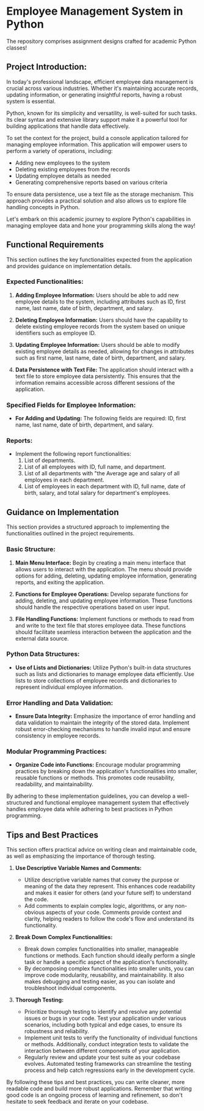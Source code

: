 # Employee Management System in Python
The repository comprises assignment designs crafted for academic Python classes! 

## Project Introduction:

In today's professional landscape, efficient employee data management is crucial across various industries. Whether it's maintaining accurate records, updating information, or generating insightful reports, having a robust system is essential.

Python, known for its simplicity and versatility, is well-suited for such tasks. Its clear syntax and extensive library support make it a powerful tool for building applications that handle data effectively.

To set the context for the project, build a console application tailored for managing employee information. This application will empower users to perform a variety of operations, including:

- Adding new employees to the system
- Deleting existing employees from the records
- Updating employee details as needed
- Generating comprehensive reports based on various criteria

To ensure data persistence, use a text file as the storage mechanism. This approach provides a practical solution and also allows us to explore file handling concepts in Python.

Let's embark on this academic journey to explore Python's capabilities in managing employee data and hone your programming skills along the way!

## Functional Requirements

This section outlines the key functionalities expected from the application and provides guidance on implementation details.

### Expected Functionalities:
1. **Adding Employee Information:** Users should be able to add new employee details to the system, including attributes such as ID, first name, last name, date of birth, department, and salary.

2. **Deleting Employee Information:** Users should have the capability to delete existing employee records from the system based on unique identifiers such as employee ID.

3. **Updating Employee Information:** Users should be able to modify existing employee details as needed, allowing for changes in attributes such as first name, last name, date of birth, department, and salary.

4. **Data Persistence with Text File:** The application should interact with a text file to store employee data persistently. This ensures that the information remains accessible across different sessions of the application.

### Specified Fields for Employee Information:
- **For Adding and Updating:** The following fields are required: ID, first name, last name, date of birth, department, and salary.

### Reports:
- Implement the following report functionalities:
    1. List of departments.
    2. List of all employees with ID, full name, and department.
    3. List of all departments with "the Average age and salary of all employees in each department.
    4. List of employees in each department with ID, full name, date of birth, salary, and total salary for department's employees.


## Guidance on Implementation

This section provides a structured approach to implementing the functionalities outlined in the project requirements.

### Basic Structure:
1. **Main Menu Interface:** Begin by creating a main menu interface that allows users to interact with the application. The menu should provide options for adding, deleting, updating employee information, generating reports, and exiting the application.

2. **Functions for Employee Operations:** Develop separate functions for adding, deleting, and updating employee information. These functions should handle the respective operations based on user input.

3. **File Handling Functions:** Implement functions or methods to read from and write to the text file that stores employee data. These functions should facilitate seamless interaction between the application and the external data source.

### Python Data Structures:
- **Use of Lists and Dictionaries:** Utilize Python's built-in data structures such as lists and dictionaries to manage employee data efficiently. Use lists to store collections of employee records and dictionaries to represent individual employee information.

### Error Handling and Data Validation:
- **Ensure Data Integrity:** Emphasize the importance of error handling and data validation to maintain the integrity of the stored data. Implement robust error-checking mechanisms to handle invalid input and ensure consistency in employee records.

### Modular Programming Practices:
- **Organize Code into Functions:** Encourage modular programming practices by breaking down the application's functionalities into smaller, reusable functions or methods. This promotes code reusability, readability, and maintainability.

By adhering to these implementation guidelines, you can develop a well-structured and functional employee management system that effectively handles employee data while adhering to best practices in Python programming.

## Tips and Best Practices

This section offers practical advice on writing clean and maintainable code, as well as emphasizing the importance of thorough testing.

1. **Use Descriptive Variable Names and Comments:**
   - Utilize descriptive variable names that convey the purpose or meaning of the data they represent. This enhances code readability and makes it easier for others (and your future self) to understand the code.
   - Add comments to explain complex logic, algorithms, or any non-obvious aspects of your code. Comments provide context and clarity, helping readers to follow the code's flow and understand its functionality.

2. **Break Down Complex Functionalities:**
   - Break down complex functionalities into smaller, manageable functions or methods. Each function should ideally perform a single task or handle a specific aspect of the application's functionality.
   - By decomposing complex functionalities into smaller units, you can improve code modularity, reusability, and maintainability. It also makes debugging and testing easier, as you can isolate and troubleshoot individual components.

3. **Thorough Testing:**
   - Prioritize thorough testing to identify and resolve any potential issues or bugs in your code. Test your application under various scenarios, including both typical and edge cases, to ensure its robustness and reliability.
   - Implement unit tests to verify the functionality of individual functions or methods. Additionally, conduct integration tests to validate the interaction between different components of your application.
   - Regularly review and update your test suite as your codebase evolves. Automated testing frameworks can streamline the testing process and help catch regressions early in the development cycle.

By following these tips and best practices, you can write cleaner, more readable code and build more robust applications. Remember that writing good code is an ongoing process of learning and refinement, so don't hesitate to seek feedback and iterate on your codebase.



